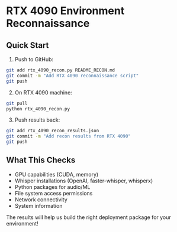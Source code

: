 # RTX 4090 Environment Reconnaissance

## Quick Start

1. Push to GitHub:
```bash
git add rtx_4090_recon.py README_RECON.md
git commit -m "Add RTX 4090 reconnaissance script"
git push
```

2. On RTX 4090 machine:
```bash
git pull
python rtx_4090_recon.py
```

3. Push results back:
```bash
git add rtx_4090_recon_results.json
git commit -m "Add recon results from RTX 4090"
git push
```

## What This Checks

- GPU capabilities (CUDA, memory)
- Whisper installations (OpenAI, faster-whisper, whisperx)
- Python packages for audio/ML
- File system access permissions
- Network connectivity
- System information

The results will help us build the right deployment package for your environment!